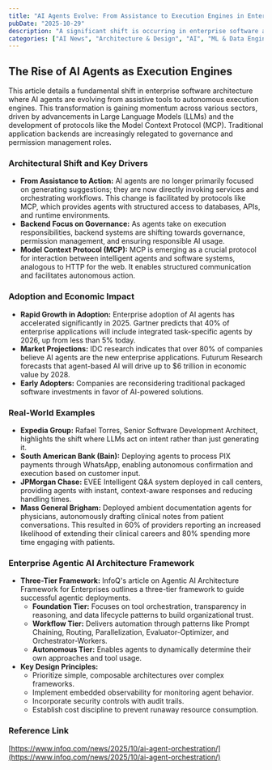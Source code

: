 ```yaml
---
title: "AI Agents Evolve: From Assistance to Execution Engines in Enterprise Architecture"
pubDate: "2025-10-29"
description: "A significant shift is occurring in enterprise software architecture as AI agents transition from providing assistance to autonomously executing tasks. This article details the architectural changes, adoption rates, real-world examples, and key considerations for implementing agentic AI, including governance, transparency, and cost management."
categories: ["AI News", "Architecture & Design", "AI", "ML & Data Engineering", "Orchestration", "Agents"]
---
```


## The Rise of AI Agents as Execution Engines

This article details a fundamental shift in enterprise software architecture where AI agents are evolving from assistive tools to autonomous execution engines. This transformation is gaining momentum across various sectors, driven by advancements in Large Language Models (LLMs) and the development of protocols like the Model Context Protocol (MCP). Traditional application backends are increasingly relegated to governance and permission management roles.

### Architectural Shift and Key Drivers

*   **From Assistance to Action:** AI agents are no longer primarily focused on generating suggestions; they are now directly invoking services and orchestrating workflows. This change is facilitated by protocols like MCP, which provides agents with structured access to databases, APIs, and runtime environments.
*   **Backend Focus on Governance:** As agents take on execution responsibilities, backend systems are shifting towards governance, permission management, and ensuring responsible AI usage.
*   **Model Context Protocol (MCP):** MCP is emerging as a crucial protocol for interaction between intelligent agents and software systems, analogous to HTTP for the web. It enables structured communication and facilitates autonomous action.

### Adoption and Economic Impact

*   **Rapid Growth in Adoption:** Enterprise adoption of AI agents has accelerated significantly in 2025. Gartner predicts that 40% of enterprise applications will include integrated task-specific agents by 2026, up from less than 5% today.
*   **Market Projections:** IDC research indicates that over 80% of companies believe AI agents are the new enterprise applications. Futurum Research forecasts that agent-based AI will drive up to $6 trillion in economic value by 2028.
*   **Early Adopters:** Companies are reconsidering traditional packaged software investments in favor of AI-powered solutions.

### Real-World Examples

*   **Expedia Group:** Rafael Torres, Senior Software Development Architect, highlights the shift where LLMs act on intent rather than just generating it.
*   **South American Bank (Bain):**  Deploying agents to process PIX payments through WhatsApp, enabling autonomous confirmation and execution based on customer input.
*   **JPMorgan Chase:**  EVEE Intelligent Q&A system deployed in call centers, providing agents with instant, context-aware responses and reducing handling times.
*   **Mass General Brigham:**  Deployed ambient documentation agents for physicians, autonomously drafting clinical notes from patient conversations. This resulted in 60% of providers reporting an increased likelihood of extending their clinical careers and 80% spending more time engaging with patients.

### Enterprise Agentic AI Architecture Framework

*   **Three-Tier Framework:** InfoQ's article on Agentic AI Architecture Framework for Enterprises outlines a three-tier framework to guide successful agentic deployments.
    *   **Foundation Tier:** Focuses on tool orchestration, transparency in reasoning, and data lifecycle patterns to build organizational trust.
    *   **Workflow Tier:** Delivers automation through patterns like Prompt Chaining, Routing, Parallelization, Evaluator-Optimizer, and Orchestrator-Workers.
    *   **Autonomous Tier:** Enables agents to dynamically determine their own approaches and tool usage.
*   **Key Design Principles:**
    *   Prioritize simple, composable architectures over complex frameworks.
    *   Implement embedded observability for monitoring agent behavior.
    *   Incorporate security controls with audit trails.
    *   Establish cost discipline to prevent runaway resource consumption.

### Reference Link

[https://www.infoq.com/news/2025/10/ai-agent-orchestration/](https://www.infoq.com/news/2025/10/ai-agent-orchestration/)